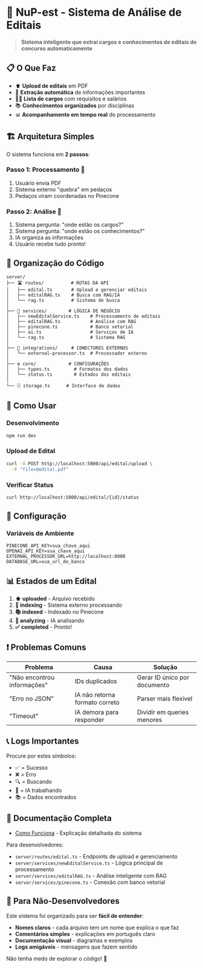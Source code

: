 # 🎯 NuP-est - Sistema de Análise de Editais

> **Sistema inteligente que extrai cargos e conhecimentos de editais de concurso automaticamente**

## 📋 O Que Faz

- ⬆️ **Upload de editais** em PDF
- 🤖 **Extração automática** de informações importantes  
- 👨‍💼 **Lista de cargos** com requisitos e salários
- 📚 **Conhecimentos organizados** por disciplinas
- 📊 **Acompanhamento em tempo real** do processamento

## 🏗️ Arquitetura Simples

O sistema funciona em **2 passos**:

### **Passo 1: Processamento** 🔄
1. Usuário envia PDF
2. Sistema externo "quebra" em pedaços
3. Pedaços viram coordenadas no Pinecone

### **Passo 2: Análise** 🤖  
1. Sistema pergunta: "onde estão os cargos?"
2. Sistema pergunta: "onde estão os conhecimentos?"
3. IA organiza as informações
4. Usuário recebe tudo pronto!

## 📁 Organização do Código

```
server/
├── 🛣️ routes/          # ROTAS DA API
│   ├── edital.ts       # Upload e gerenciar editais
│   ├── editalRAG.ts    # Busca com RAG/IA
│   └── rag.ts          # Sistema de busca
│
├── 🔧 services/        # LÓGICA DE NEGÓCIO
│   ├── newEditalService.ts    # Processamento de editais
│   ├── editalRAG.ts           # Análise com RAG
│   ├── pinecone.ts            # Banco vetorial
│   ├── ai.ts                  # Serviços de IA
│   └── rag.ts                 # Sistema RAG
│
├── 🔌 integrations/     # CONECTORES EXTERNOS
│   └── external-processor.ts  # Processador externo
│
├── ⚙️ core/            # CONFIGURAÇÕES
│   ├── types.ts         # Formatos dos dados
│   └── status.ts        # Estados dos editais
│
└── 🗄️ storage.ts      # Interface de dados
```

## 🚀 Como Usar

### **Desenvolvimento**
```bash
npm run dev
```

### **Upload de Edital**
```bash
curl -X POST http://localhost:5000/api/edital/upload \
  -F "file=@edital.pdf"
```

### **Verificar Status**
```bash
curl http://localhost:5000/api/edital/{id}/status
```

## 🔧 Configuração

### **Variáveis de Ambiente**
```env
PINECONE_API_KEY=sua_chave_aqui
OPENAI_API_KEY=sua_chave_aqui
EXTERNAL_PROCESSOR_URL=http://localhost:8000
DATABASE_URL=sua_url_do_banco
```

## 📊 Estados de um Edital

1. **⬆️ uploaded** - Arquivo recebido
2. **🔄 indexing** - Sistema externo processando
3. **📚 indexed** - Indexado no Pinecone  
4. **🤖 analyzing** - IA analisando
5. **✅ completed** - Pronto!

## ❗ Problemas Comuns

| Problema | Causa | Solução |
|----------|-------|---------|
| "Não encontrou informações" | IDs duplicados | Gerar ID único por documento |
| "Erro no JSON" | IA não retorna formato correto | Parser mais flexível |
| "Timeout" | IA demora para responder | Dividir em queries menores |

## 📞 Logs Importantes

Procure por estes símbolos:
- ✅ = Sucesso
- ❌ = Erro  
- 🔍 = Buscando
- 🤖 = IA trabalhando
- 📚 = Dados encontrados

## 📖 Documentação Completa

- [Como Funciona](docs/como-funciona.md) - Explicação detalhada do sistema

Para desenvolvedores:
- `server/routes/edital.ts` - Endpoints de upload e gerenciamento
- `server/services/newEditalService.ts` - Lógica principal de processamento
- `server/services/editalRAG.ts` - Análise inteligente com RAG
- `server/services/pinecone.ts` - Conexão com banco vetorial

## 🤝 Para Não-Desenvolvedores

Este sistema foi organizado para ser **fácil de entender**:

- **Nomes claros** - cada arquivo tem um nome que explica o que faz
- **Comentários simples** - explicações em português claro  
- **Documentação visual** - diagramas e exemplos
- **Logs amigáveis** - mensagens que fazem sentido

Não tenha medo de explorar o código! 🚀
